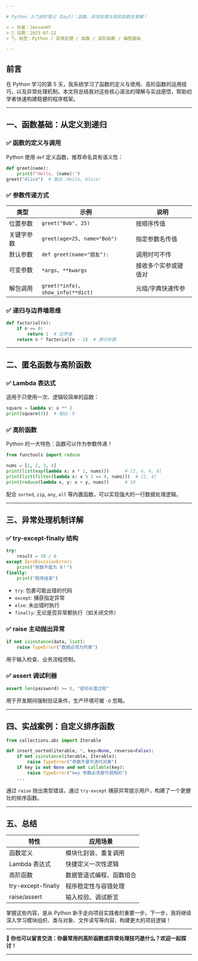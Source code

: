 ```yaml
---

# Python 入门进阶笔记（Day5）：函数、异常处理与高阶函数全掌握！

> ✍️ 作者：JensenHY
> 📅 日期：2025-07-22
> 🏷️ 标签：Python / 异常处理 / 函数 / 高阶函数 / 编程基础

---
```


## 前言

在 Python 学习的第 5 天，我系统学习了函数的定义与使用、高阶函数的运用技巧，以及异常处理机制。本文将总结我对这些核心语法的理解与实战感悟，帮助初学者快速构建稳健的程序框架。

---

## 一、函数基础：从定义到递归

### ✅ 函数的定义与调用

Python 使用 `def` 定义函数，推荐命名具有语义性：

```python
def greet(name):
    print(f"Hello, {name}!")
greet("Alice")  # 输出：Hello, Alice!
```

### ✅ 参数传递方式

| 类型    | 示例                                 | 说明         |
| ----- | ---------------------------------- | ---------- |
| 位置参数  | `greet("Bob", 25)`                 | 按顺序传值      |
| 关键字参数 | `greet(age=25, name="Bob")`        | 指定参数名传值    |
| 默认参数  | `def greet(name="朋友"):`            | 调用时可不传     |
| 可变参数  | `*args`、`**kwargs`                 | 接收多个实参或键值对 |
| 解包调用  | `greet(*info)`、`show_info(**dict)` | 元组/字典快速传参  |

### ✅ 递归与边界墙思维

```python
def factorial(n):
    if n == 0:
        return 1  # 边界墙
    return n * factorial(n - 1)  # 递归步骤
```

---

## 二、匿名函数与高阶函数

### ✅ Lambda 表达式

适用于只使用一次、逻辑较简单的函数：

```python
square = lambda x: x ** 2
print(square(3))  # 输出：9
```

### ✅ 高阶函数

Python 的一大特色：函数可以作为参数传递！

```python
from functools import reduce

nums = [1, 2, 3, 4]
print(list(map(lambda x: x * 2, nums)))      # [2, 4, 6, 8]
print(list(filter(lambda x: x % 2 == 0, nums)))  # [2, 4]
print(reduce(lambda x, y: x + y, nums))      # 10
```

配合 `sorted`, `zip`, `any`, `all` 等内置函数，可以实现强大的一行数据处理逻辑。

---

## 三、异常处理机制详解

### ✅ try-except-finally 结构

```python
try:
    result = 10 / 0
except ZeroDivisionError:
    print("除数不能为 0！")
finally:
    print("程序结束")
```

* `try`: 包裹可能出错的代码
* `except`: 捕获指定异常
* `else`: 未出错时执行
* `finally`: 无论是否异常都执行（如关闭文件）

### ✅ raise 主动抛出异常

```python
if not isinstance(data, list):
    raise TypeError("数据必须为列表")
```

用于输入检查、业务流程控制。

### ✅ assert 调试利器

```python
assert len(password) >= 8, "密码长度过短"
```

用于开发期间强制验证条件，生产环境可被 `-O` 忽略。

---

## 四、实战案例：自定义排序函数

```python
from collections.abc import Iterable

def insert_sorted(iterable, *, key=None, reverse=False):
    if not isinstance(iterable, Iterable):
        raise TypeError("参数不是可迭代对象")
    if key is not None and not callable(key):
        raise TypeError("key 参数必须是可调用的")
    ...
```

通过 `raise` 抛出类型错误，通过 `try-except` 捕获异常提示用户，构建了一个更健壮的排序函数。

---

## 五、总结

| 特性                 | 应用场景         |
| ------------------ | ------------ |
| 函数定义               | 模块化封装、重复调用   |
| Lambda 表达式         | 快捷定义一次性逻辑    |
| 高阶函数               | 数据管道式编程、函数组合 |
| try-except-finally | 程序稳定性与容错处理   |
| raise/assert       | 输入校验、调试断言    |

掌握这些内容，是从 Python 新手走向项目实践者的重要一步。下一步，我将继续深入学习模块组织、类与对象、文件读写等内容，构建更大的项目逻辑！

---

**📌 你也可以留言交流：你最常用的高阶函数或异常处理技巧是什么？欢迎一起探讨！**

---
